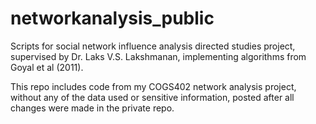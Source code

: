 # networkanalysis_public
Scripts for social network influence analysis directed studies project, supervised by Dr. Laks V.S. Lakshmanan, implementing algorithms from Goyal et al (2011).

This repo includes code from my COGS402 network analysis project, without any of the data used or sensitive information, posted after all changes were made in the private repo.
